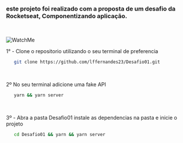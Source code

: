<h3> este projeto foi realizado com a proposta de um desafio da Rocketseat, Componentizando aplicação. </h3>
<br />

![WatchMe](https://user-images.githubusercontent.com/82827767/151057303-f3fc1bca-7bd3-4d52-89b3-50098e02d25b.gif)


<p>1° - Clone o repositorio utilizando o seu terminal de preferencia</p>


```bash
   git clone https://github.com/lffernandes23/Desafio01.git
```

</br>


<p>2º No seu terminal adicione uma fake API </p>


```bash
   yarn && yarn server
```

</br>


<p>3º - Abra a pasta Desafio01 instale as dependencias na pasta e inicie o projeto</p>


```bash
   cd Desafio01 && yarn && yarn server
```
